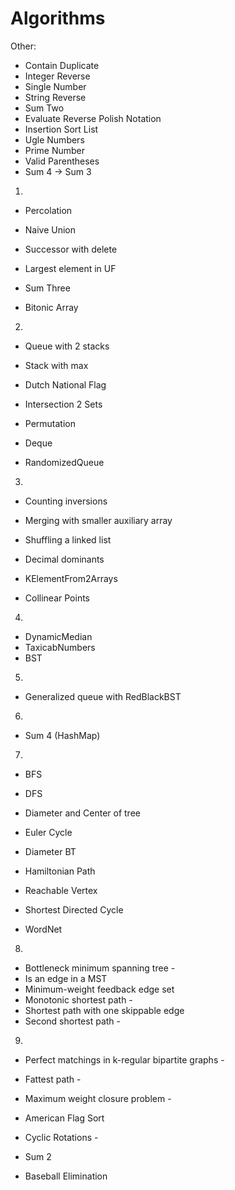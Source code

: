 # Algorithms

Other:
* Contain Duplicate
* Integer Reverse
* Single Number
* String Reverse
* Sum Two
* Evaluate Reverse Polish Notation
* Insertion Sort List
* Ugle Numbers
* Prime Number
* Valid Parentheses
* Sum 4 -> Sum 3

1.
* Percolation
* Naive Union
* Successor with delete
* Largest element in UF

* Sum Three
* Bitonic Array

2.
* Queue with 2 stacks
* Stack with max
* Dutch National Flag
* Intersection 2 Sets
* Permutation

* Deque
* RandomizedQueue

3.
* Counting inversions
* Merging with smaller auxiliary array
* Shuffling a linked list
* Decimal dominants
* KElementFrom2Arrays

* Collinear Points

4.
* DynamicMedian
* TaxicabNumbers
* BST

5.
* Generalized queue with RedBlackBST

6.
* Sum 4 (HashMap)

7.
* BFS
* DFS
* Diameter and Center of tree
* Euler Cycle
* Diameter BT
* Hamiltonian Path
* Reachable Vertex
* Shortest Directed Cycle

* WordNet

8.
* Bottleneck minimum spanning tree -
* Is an edge in a MST
* Minimum-weight feedback edge set
* Monotonic shortest path -
* Shortest path with one skippable edge
* Second shortest path -

9.
* Perfect matchings in k-regular bipartite graphs -
* Fattest path -
* Maximum weight closure problem -
* American Flag Sort
* Cyclic Rotations -
* Sum 2

* Baseball Elimination
